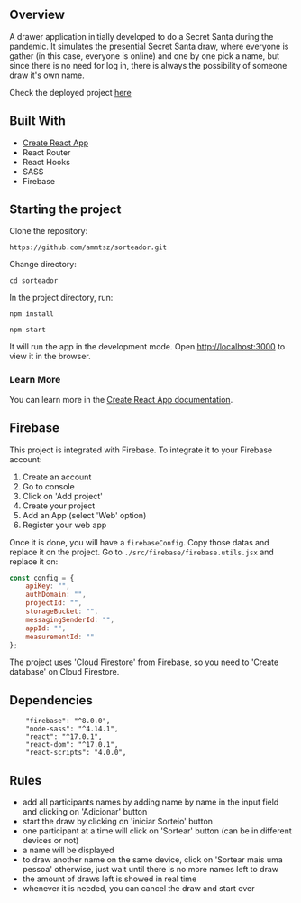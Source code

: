 ## Overview

A drawer application initially developed to do a Secret Santa during the pandemic. It simulates the presential Secret Santa draw, where everyone is gather (in this case, everyone is online) and one by one pick a name, but since there is no need for log in, there is always the possibility of someone draw it's own name.

Check the deployed project [here](https://sorteador-ammtsz.herokuapp.com/)


## Built With

* [Create React App](https://github.com/facebook/create-react-app)
* React Router
* React Hooks
* SASS
* Firebase

## Starting the project

Clone the repository:

`https://github.com/ammtsz/sorteador.git`

Change directory:

`cd sorteador`

In the project directory, run:

`npm install`

`npm start`

It will run the app in the development mode.
Open [http://localhost:3000](http://localhost:3000) to view it in the browser.


### Learn More

You can learn more in the [Create React App documentation](https://facebook.github.io/create-react-app/docs/getting-started).



## Firebase

This project is integrated with Firebase. To integrate it to your Firebase account:

1. Create an account
2. Go to console
3. Click on 'Add project'
4. Create your project
5. Add an App (select 'Web' option)
6. Register your web app

Once it is done, you will have a `firebaseConfig`. Copy those datas and replace it on the project. Go to `./src/firebase/firebase.utils.jsx` and replace it on:

```javascript
const config = {
    apiKey: "",
    authDomain: "",
    projectId: "",
    storageBucket: "",
    messagingSenderId: "",
    appId: "",
    measurementId: ""
};

```

The project uses 'Cloud Firestore' from Firebase, so you need to 'Create database' on Cloud Firestore.


## Dependencies
```
    "firebase": "^8.0.0",
    "node-sass": "^4.14.1",
    "react": "^17.0.1",
    "react-dom": "^17.0.1",
    "react-scripts": "4.0.0",
```


## Rules
* add all participants names by adding name by name in the input field and clicking on 'Adicionar' button
* start the draw by clicking on 'iniciar Sorteio' button
* one participant at a time will click on 'Sortear' button (can be in different devices or not)
* a name will be displayed
* to draw another name on the same device, click on 'Sortear mais uma pessoa' otherwise, just wait until there is no more names left to draw
* the amount of draws left is showed in real time
* whenever it is needed, you can cancel the draw and start over
